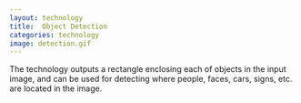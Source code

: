 ```yaml
---
layout: technology
title:  Object Detection
categories: technology
image: detection.gif
---
```

The technology outputs a rectangle enclosing each of objects in the input image, and can be used for detecting where people, faces, cars, signs, etc. are located in the image.